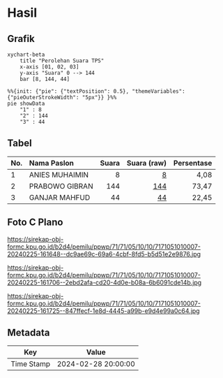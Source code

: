 # Hasil

## Grafik

```mermaid
xychart-beta
    title "Perolehan Suara TPS"
    x-axis [01, 02, 03]
    y-axis "Suara" 0 --> 144
    bar [8, 144, 44]
```

```mermaid
%%{init: {"pie": {"textPosition": 0.5}, "themeVariables": {"pieOuterStrokeWidth": "5px"}} }%%
pie showData
    "1" : 8
    "2" : 144
    "3" : 44
```

## Tabel

| No. | Nama Paslon    | Suara | Suara (raw) | Persentase |
|:--- |:-------------- | -----:| -----------:| ----------:|
| 1   | ANIES MUHAIMIN | 8     | [8][p-1]    | 4,08       |
| 2   | PRABOWO GIBRAN | 144   | [144][p-2]  | 73,47      |
| 3   | GANJAR MAHFUD  | 44    | [44][p-3]   | 22,45      |


[p-1]: https://github.com/gigit-pemilu/pemilu-2024-71-sulawesi-utara/blob/main/pilpres/hitung-suara/sub/71-sulawesi-utara/sub/71-kota-manado/sub/05-tikala/sub/1010-paal-iv/sub/007-tps/sub/paslon-1.txt
[p-2]: https://github.com/gigit-pemilu/pemilu-2024-71-sulawesi-utara/blob/main/pilpres/hitung-suara/sub/71-sulawesi-utara/sub/71-kota-manado/sub/05-tikala/sub/1010-paal-iv/sub/007-tps/sub/paslon-2.txt
[p-3]: https://github.com/gigit-pemilu/pemilu-2024-71-sulawesi-utara/blob/main/pilpres/hitung-suara/sub/71-sulawesi-utara/sub/71-kota-manado/sub/05-tikala/sub/1010-paal-iv/sub/007-tps/sub/paslon-3.txt

## Foto C Plano

https://sirekap-obj-formc.kpu.go.id/b2d4/pemilu/ppwp/71/71/05/10/10/7171051010007-20240225-161648--dc9ae69c-69a6-4cbf-8fd5-b5d51e2e9876.jpg

https://sirekap-obj-formc.kpu.go.id/b2d4/pemilu/ppwp/71/71/05/10/10/7171051010007-20240225-161706--2ebd2afa-cd20-4d0e-b08a-6b6091cde14b.jpg

https://sirekap-obj-formc.kpu.go.id/b2d4/pemilu/ppwp/71/71/05/10/10/7171051010007-20240225-161725--847ffecf-1e8d-4445-a99b-e9d4e99a0c64.jpg


## Metadata

| Key        | Value               |
| ---------- | ------------------- |
| Time Stamp | 2024-02-28 20:00:00 |



